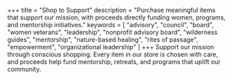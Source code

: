 +++
title = "Shop to Support"
description = "Purchase meaningful items that support our mission, with proceeds directly funding women, programs, and mentorship initiatives."
keywords = [
  "advisory",
  "council",
  "board",
  "women veterans",
  "leadership",
  "nonprofit advisory board",
  "wilderness guides",
  "mentorship",
  "nature-based healing",
  "rites of passage",
  "empowerment",
  "organizational leadership"
]
+++
Support our mission through conscious shopping. Every item in our store is chosen with care, and proceeds help fund mentorship, retreats, and programs that uplift our community.

&nbsp;